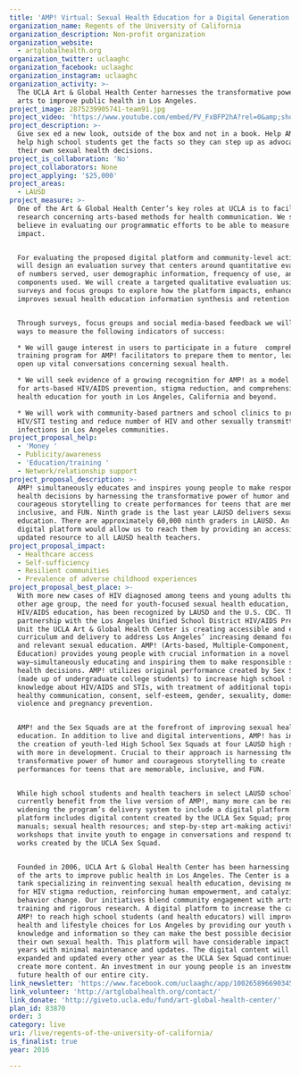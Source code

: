 ```yaml
---
title: 'AMP! Virtual: Sexual Health Education for a Digital Generation'
organization_name: Regents of the University of California
organization_description: Non-profit organization
organization_website:
  - artglobalhealth.org
organization_twitter: uclaaghc
organization_facebook: uclaaghc
organization_instagram: uclaaghc
organization_activity: >-
  The UCLA Art & Global Health Center harnesses the transformative power of the
  arts to improve public health in Los Angeles.
project_image: 2875239905741-team91.jpg
project_video: 'https://www.youtube.com/embed/PV_FxBFP2hA?rel=0&amp;showinfo=0'
project_description: >-
  Give sex ed a new look, outside of the box and not in a book. Help AMP! UCLA
  help high school students get the facts so they can step up as advocates for
  their own sexual health decisions.
project_is_collaboration: 'No'
project_collaborators: None
project_applying: '$25,000'
project_areas:
  - LAUSD
project_measure: >-
  One of the Art & Global Health Center’s key roles at UCLA is to facilitate
  research concerning arts-based methods for health communication. We strongly
  believe in evaluating our programmatic efforts to be able to measure reach and
  impact.


  For evaluating the proposed digital platform and community-level activities we
  will design an evaluation survey that centers around quantitative evaluation
  of numbers served, user demographic information, frequency of use, and
  components used. We will create a targeted qualitative evaluation using
  surveys and focus groups to explore how the platform impacts, enhances and
  improves sexual health education information synthesis and retention.


  Through surveys, focus groups and social media-based feedback we will design
  ways to measure the following indicators of success: 

  * We will gauge interest in users to participate in a future  comprehensive
  training program for AMP! facilitators to prepare them to mentor, lead, and
  open up vital conversations concerning sexual health. 

  * We will seek evidence of a growing recognition for AMP! as a model program
  for arts-based HIV/AIDS prevention, stigma reduction, and comprehensive sexual
  health education for youth in Los Angeles, California and beyond. 

  * We will work with community-based partners and school clinics to promote
  HIV/STI testing and reduce number of HIV and other sexually transmitted
  infections in Los Angeles communities.
project_proposal_help:
  - 'Money '
  - Publicity/awareness
  - 'Education/training '
  - Network/relationship support
project_proposal_description: >-
  AMP! simultaneously educates and inspires young people to make responsible
  health decisions by harnessing the transformative power of humor and
  courageous storytelling to create performances for teens that are memorable,
  inclusive, and FUN. Ninth grade is the last year LAUSD delivers sexual health
  education. There are approximately 60,000 ninth graders in LAUSD. An AMP!
  digital platform would allow us to reach them by providing an accessible,
  updated resource to all LAUSD health teachers.
project_proposal_impact:
  - Healthcare access
  - Self-sufficiency
  - Resilient communities
  - Prevalence of adverse childhood experiences
project_proposal_best_place: >-
  With more new cases of HIV diagnosed among teens and young adults than any
  other age group, the need for youth-focused sexual health education, including
  HIV/AIDS education, has been recognized by LAUSD and the U.S. CDC. Through a
  partnership with the Los Angeles Unified School District HIV/AIDS Prevention
  Unit the UCLA Art & Global Health Center is creating accessible and engaging
  curriculum and delivery to address Los Angeles’ increasing demand for updated
  and relevant sexual education. AMP! (Arts-based, Multiple-Component, Peer
  Education) provides young people with crucial information in a novel
  way—simultaneously educating and inspiring them to make responsible sexual
  health decisions. AMP! utilizes original performance created by Sex Squads
  (made up of undergraduate college students) to increase high school students’
  knowledge about HIV/AIDS and STIs, with treatment of additional topics such as
  healthy communication, consent, self-esteem, gender, sexuality, domestic
  violence and pregnancy prevention. 


  AMP! and the Sex Squads are at the forefront of improving sexual health
  education. In addition to live and digital interventions, AMP! has inspired
  the creation of youth-led High School Sex Squads at four LAUSD high schools,
  with more in development. Crucial to their approach is harnessing the
  transformative power of humor and courageous storytelling to create
  performances for teens that are memorable, inclusive, and FUN.


  While high school students and health teachers in select LAUSD schools
  currently benefit from the live version of AMP!, many more can be reached by
  widening the program’s delivery system to include a digital platform. This
  platform includes digital content created by the UCLA Sex Squad; program
  manuals; sexual health resources; and step-by-step art-making activities and
  workshops that invite youth to engage in conversations and respond to the
  works created by the UCLA Sex Squad.


  Founded in 2006, UCLA Art & Global Health Center has been harnessing the power
  of the arts to improve public health in Los Angeles. The Center is a think
  tank specializing in reinventing sexual health education, devising new methods
  for HIV stigma reduction, reinforcing human empowerment, and catalyzing
  behavior change. Our initiatives blend community engagement with arts activist
  training and rigorous research. A digital platform to increase the capacity of
  AMP! to reach high school students (and health educators) will improve future
  health and lifestyle choices for Los Angeles by providing our youth with
  knowledge and information so they can make the best possible decisions for
  their own sexual health. This platform will have considerable impact over many
  years with minimal maintenance and updates. The digital content will be
  expanded and updated every other year as the UCLA Sex Squad continues to
  create more content. An investment in our young people is an investment in the
  future health of our entire city.
link_newsletter: 'https://www.facebook.com/uclaaghc/app/100265896690345/'
link_volunteer: 'http://artglobalhealth.org/contact/'
link_donate: 'http://giveto.ucla.edu/fund/art-global-health-center/'
plan_id: 83870
order: 3
category: live
uri: /live/regents-of-the-university-of-california/
is_finalist: true
year: 2016

---
```

